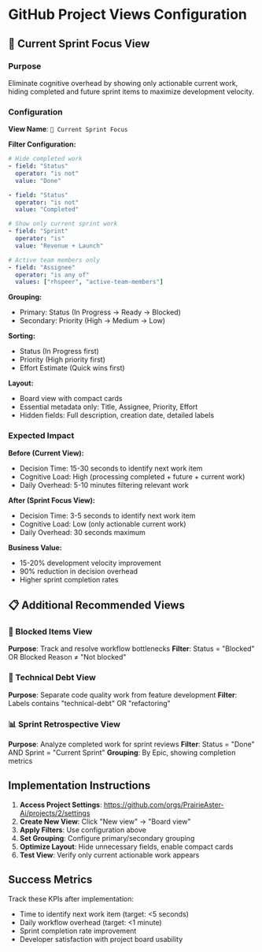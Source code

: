 # GitHub Project Views Configuration

## 🎯 Current Sprint Focus View

### Purpose
Eliminate cognitive overhead by showing only actionable current work, hiding completed and future sprint items to maximize development velocity.

### Configuration

**View Name**: `🎯 Current Sprint Focus`

**Filter Configuration:**
```yaml
# Hide completed work
- field: "Status"
  operator: "is not"
  value: "Done"

- field: "Status"
  operator: "is not"
  value: "Completed"

# Show only current sprint work
- field: "Sprint"
  operator: "is"
  value: "Revenue + Launch"

# Active team members only
- field: "Assignee"
  operator: "is any of"
  values: ["rhspeer", "active-team-members"]
```

**Grouping:**
- Primary: Status (In Progress → Ready → Blocked)
- Secondary: Priority (High → Medium → Low)

**Sorting:**
- Status (In Progress first)
- Priority (High priority first)
- Effort Estimate (Quick wins first)

**Layout:**
- Board view with compact cards
- Essential metadata only: Title, Assignee, Priority, Effort
- Hidden fields: Full description, creation date, detailed labels

### Expected Impact

**Before (Current View):**
- Decision Time: 15-30 seconds to identify next work item
- Cognitive Load: High (processing completed + future + current work)
- Daily Overhead: 5-10 minutes filtering relevant work

**After (Sprint Focus View):**
- Decision Time: 3-5 seconds to identify next work item
- Cognitive Load: Low (only actionable current work)
- Daily Overhead: 30 seconds maximum

**Business Value:**
- 15-20% development velocity improvement
- 90% reduction in decision overhead
- Higher sprint completion rates

## 📋 Additional Recommended Views

### 🚫 Blocked Items View
**Purpose**: Track and resolve workflow bottlenecks
**Filter**: Status = "Blocked" OR Blocked Reason ≠ "Not blocked"

### 🔧 Technical Debt View
**Purpose**: Separate code quality work from feature development
**Filter**: Labels contains "technical-debt" OR "refactoring"

### 📊 Sprint Retrospective View
**Purpose**: Analyze completed work for sprint reviews
**Filter**: Status = "Done" AND Sprint = "Current Sprint"
**Grouping**: By Epic, showing completion metrics

## Implementation Instructions

1. **Access Project Settings**: https://github.com/orgs/PrairieAster-Ai/projects/2/settings
2. **Create New View**: Click "New view" → "Board view"
3. **Apply Filters**: Use configuration above
4. **Set Grouping**: Configure primary/secondary grouping
5. **Optimize Layout**: Hide unnecessary fields, enable compact cards
6. **Test View**: Verify only current actionable work appears

## Success Metrics

Track these KPIs after implementation:
- Time to identify next work item (target: <5 seconds)
- Daily workflow overhead (target: <1 minute)
- Sprint completion rate improvement
- Developer satisfaction with project board usability

